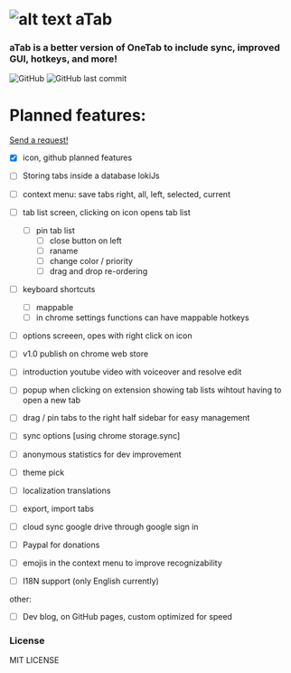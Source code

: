 # ![alt text](https://github.com/ArtDor2/noTab/blob/master/src/assets/icons/a48.png "aTab") aTab
### aTab is a better version of OneTab to include sync, improved GUI, hotkeys, and more!

<p>
  <img src="https://img.shields.io/github/license/ArtDor2/aTab.svg?style=flat-square" alt="GitHub">
  <img src="https://img.shields.io/github/last-commit/ArtDor2/aTab.svg?style=flat-square" alt="GitHub last commit">
</p>

# Planned features:
[Send a request!](https://github.com/ArtDor2/aTab/issues/new "Send request!")

 - [x] icon, github planned features
 - [ ] Storing tabs inside a database lokiJs
 - [ ] context menu: save tabs right, all, left, selected, current
 - [ ] tab list screen, clicking on icon opens tab list
 	- [ ] pin tab list
		- [ ] close button on left
		- [ ] raname
		- [ ] change color / priority
		- [ ] drag and drop re-ordering
 - [ ] keyboard shortcuts
	- [ ] mappable
	- [ ] in chrome settings functions can have mappable hotkeys
 - [ ] options screeen, opes with right click on icon
 
 - [ ] v1.0 publish on chrome web store 
 - [ ] introduction youtube video with voiceover and resolve edit
 
 - [ ] popup when clicking on extension showing tab lists wihtout having to open a new tab
 - [ ] drag / pin tabs to the right half sidebar for easy management

 - [ ] sync options [using chrome storage.sync]
 - [ ] anonymous statistics for dev improvement
 - [ ] theme pick
 - [ ] localization translations
 - [ ] export, import tabs
 - [ ] cloud sync google drive through google sign in
 - [ ] Paypal for donations
 - [ ] emojis in the context menu to improve recognizability
 - [ ] I18N support (only English currently)
 
 other:
 - [ ] Dev blog, on GitHub pages, custom optimized for speed
 
### License

MIT LICENSE
